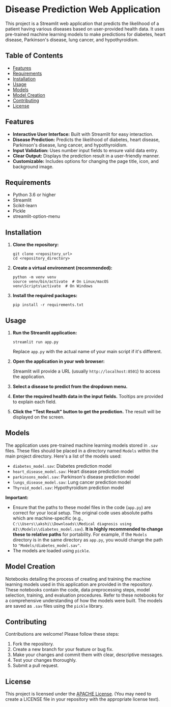 # Disease Prediction Web Application

This project is a Streamlit web application that predicts the likelihood of a patient having various diseases based on user-provided health data. It uses pre-trained machine learning models to make predictions for diabetes, heart disease, Parkinson's disease, lung cancer, and hypothyroidism.

## Table of Contents

-   [Features](#features)
-   [Requirements](#requirements)
-   [Installation](#installation)
-   [Usage](#usage)
-   [Models](#models)
-   [Model Creation](#model-creation)
-   [Contributing](#contributing)
-   [License](#license)

## Features

*   **Interactive User Interface:** Built with Streamlit for easy interaction.
*   **Disease Prediction:** Predicts the likelihood of diabetes, heart disease, Parkinson's disease, lung cancer, and hypothyroidism.
*   **Input Validation:** Uses number input fields to ensure valid data entry.
*   **Clear Output:** Displays the prediction result in a user-friendly manner.
*   **Customizable:** Includes options for changing the page title, icon, and background image.

## Requirements

*   Python 3.6 or higher
*   Streamlit
*   Scikit-learn
*   Pickle
*   streamlit-option-menu

## Installation

1.  **Clone the repository:**

    ```
    git clone <repository_url>
    cd <repository_directory>
    ```

2.  **Create a virtual environment (recommended):**

    ```
    python -m venv venv
    source venv/bin/activate  # On Linux/macOS
    venv\Scripts\activate  # On Windows
    ```

3.  **Install the required packages:**

    ```
    pip install -r requirements.txt
    ```

## Usage

1.  **Run the Streamlit application:**

    ```
    streamlit run app.py
    ```

    Replace `app.py` with the actual name of your main script if it's different.

2.  **Open the application in your web browser:**

    Streamlit will provide a URL (usually `http://localhost:8501`) to access the application.

3.  **Select a disease to predict from the dropdown menu.**

4.  **Enter the required health data in the input fields.** Tooltips are provided to explain each field.

5.  **Click the "Test Result" button to get the prediction.** The result will be displayed on the screen.

## Models

The application uses pre-trained machine learning models stored in `.sav` files. These files should be placed in a directory named `Models` within the main project directory.  Here's a list of the models used:

*   `diabetes_model.sav`: Diabetes prediction model
*   `heart_disease_model.sav`: Heart disease prediction model
*   `parkinsons_model.sav`: Parkinson's disease prediction model
*   `lungs_disease_model.sav`: Lung cancer prediction model
*   `Thyroid_model.sav`: Hypothyroidism prediction model

**Important:**

*   Ensure that the paths to these model files in the code (`app.py`) are correct for your local setup.  The original code uses absolute paths which are machine-specific (e.g., `C:\\Users\\akshi\\Downloads\\Medical diagnosis using AI\\Models\\diabetes_model.sav`).  **It is highly recommended to change these to relative paths** for portability.  For example, if the `Models` directory is in the same directory as `app.py`, you would change the path to `"Models/diabetes_model.sav"`.
*   The models are loaded using `pickle`.

## Model Creation

Notebooks detailing the process of creating and training the machine learning models used in this application are provided in the repository. These notebooks contain the code, data preprocessing steps, model selection, training, and evaluation procedures.  Refer to these notebooks for a comprehensive understanding of how the models were built. The models are saved as `.sav` files using the `pickle` library.

## Contributing

Contributions are welcome! Please follow these steps:

1.  Fork the repository.
2.  Create a new branch for your feature or bug fix.
3.  Make your changes and commit them with clear, descriptive messages.
4.  Test your changes thoroughly.
5.  Submit a pull request.

## License

This project is licensed under the [APACHE License](LICENSE). (You may need to create a LICENSE file in your repository with the appropriate license text).

